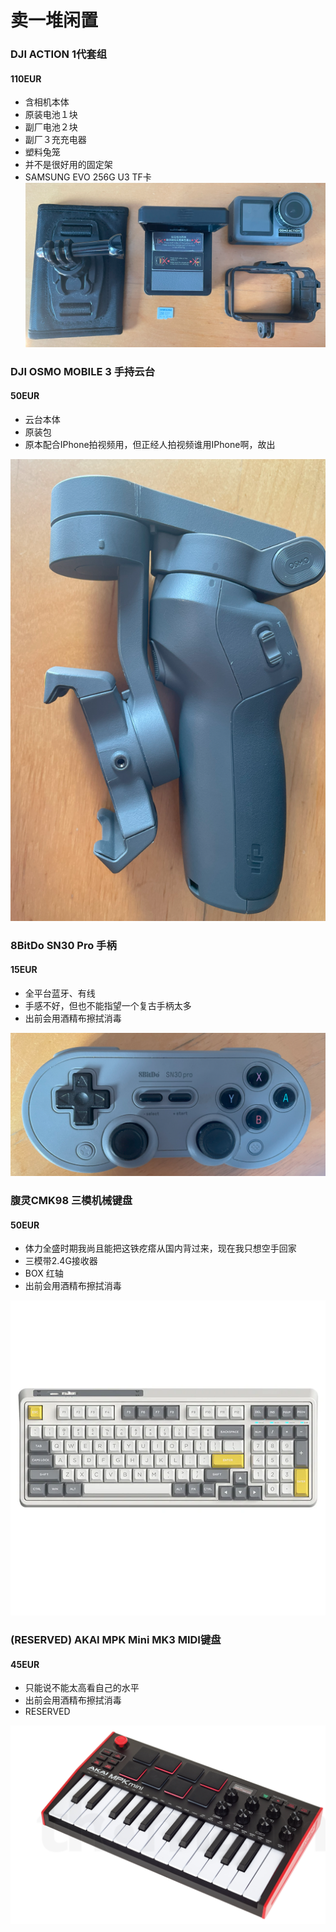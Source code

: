 # 卖一堆闲置

### DJI ACTION 1代套组
#### 110EUR  
- 含相机本体
- 原装电池１块
- 副厂电池２块
- 副厂３充充电器
- 塑料兔笼
- 并不是很好用的固定架
- SAMSUNG EVO 256G U3 TF卡
![DJI ACTION 1代套组](action_1.png)


### DJI OSMO MOBILE 3 手持云台
#### 50EUR
- 云台本体
- 原装包
- 原本配合IPhone拍视频用，但正经人拍视频谁用IPhone啊，故出

![DJI OSMO MOBILE 3 手持云台](osmo_mobile_3.png)

### 8BitDo SN30 Pro 手柄
#### 15EUR
- 全平台蓝牙、有线
- 手感不好，但也不能指望一个复古手柄太多
- 出前会用酒精布擦拭消毒

![8BitDo SN30 Pro 手柄](8_bit_do_SN30.png)

### 腹灵CMK98 三模机械键盘
#### 50EUR
- 体力全盛时期我尚且能把这铁疙瘩从国内背过来，现在我只想空手回家
- 三模带2.4G接收器
- BOX 红轴
- 出前会用酒精布擦拭消毒

![腹灵CMK98 三模机械键盘](cmk98.webp)


### (RESERVED) AKAI MPK Mini MK3 MIDI键盘
#### 45EUR

- 只能说不能太高看自己的水平
- 出前会用酒精布擦拭消毒
- RESERVED

![AKAI MPK MINI GEN3](akai_mpk_mini.png)